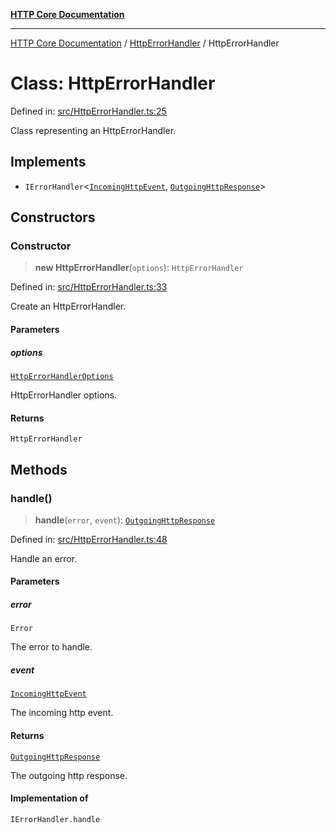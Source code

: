 [**HTTP Core Documentation**](../../README.md)

***

[HTTP Core Documentation](../../README.md) / [HttpErrorHandler](../README.md) / HttpErrorHandler

# Class: HttpErrorHandler

Defined in: [src/HttpErrorHandler.ts:25](https://github.com/stonemjs/http-core/blob/f8360abdd8e841f59cefcfadd322bcf66d52c95b/src/HttpErrorHandler.ts#L25)

Class representing an HttpErrorHandler.

## Implements

- `IErrorHandler`\<[`IncomingHttpEvent`](../../IncomingHttpEvent/classes/IncomingHttpEvent.md), [`OutgoingHttpResponse`](../../OutgoingHttpResponse/classes/OutgoingHttpResponse.md)\>

## Constructors

### Constructor

> **new HttpErrorHandler**(`options`): `HttpErrorHandler`

Defined in: [src/HttpErrorHandler.ts:33](https://github.com/stonemjs/http-core/blob/f8360abdd8e841f59cefcfadd322bcf66d52c95b/src/HttpErrorHandler.ts#L33)

Create an HttpErrorHandler.

#### Parameters

##### options

[`HttpErrorHandlerOptions`](../interfaces/HttpErrorHandlerOptions.md)

HttpErrorHandler options.

#### Returns

`HttpErrorHandler`

## Methods

### handle()

> **handle**(`error`, `event`): [`OutgoingHttpResponse`](../../OutgoingHttpResponse/classes/OutgoingHttpResponse.md)

Defined in: [src/HttpErrorHandler.ts:48](https://github.com/stonemjs/http-core/blob/f8360abdd8e841f59cefcfadd322bcf66d52c95b/src/HttpErrorHandler.ts#L48)

Handle an error.

#### Parameters

##### error

`Error`

The error to handle.

##### event

[`IncomingHttpEvent`](../../IncomingHttpEvent/classes/IncomingHttpEvent.md)

The incoming http event.

#### Returns

[`OutgoingHttpResponse`](../../OutgoingHttpResponse/classes/OutgoingHttpResponse.md)

The outgoing http response.

#### Implementation of

`IErrorHandler.handle`
